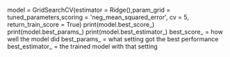 model = GridSearchCV(estimator = Ridge(),param_grid = tuned_parameters,scoring = 'neg_mean_squared_error', cv = 5, return_train_score = True)
print(model.best_score_)
print(model.best_params_)
print(model.best_estimator_)
best_score_ = how well the model did
best_params_ = what setting got the best performance
best_estimator_ = the trained model with that setting

